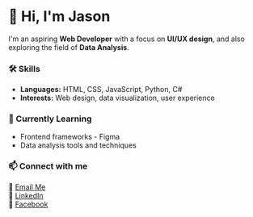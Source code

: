 # 👋 Hi, I'm Jason

I'm an aspiring **Web Developer** with a focus on **UI/UX design**, and also exploring the field of **Data Analysis**.

### 🛠️ Skills
- **Languages:** HTML, CSS, JavaScript, Python, C#
- **Interests:** Web design, data visualization, user experience

### 🌱 Currently Learning
- Frontend frameworks - Figma  
- Data analysis tools and techniques

### 📫 Connect with me  
📧 [Email Me](mailto:bagunujason9@gmail.com)  
💼 [LinkedIn](https://www.linkedin.com/in/jason-bagunu-39652b372/)  
📘 [Facebook](https://www.facebook.com/jason.bagunu.03)
